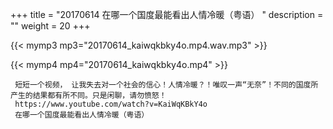 +++
title = "20170614  在哪一个国度最能看出人情冷暖（粤语） "
description = ""
weight = 20
+++

{{< mymp3 mp3="20170614_kaiwqkbky4o.mp4.wav.mp3" >}}

{{< mymp4 mp4="20170614_kaiwqkbky4o.mp4" >}}

     短短一个视频， 让我失去对一个社会的信心！人情冷暖？！唯叹一声“无奈”！不同的国度所产生的结果都有所不同。只是闲聊，请勿愤怒！ 
     https://www.youtube.com/watch?v=KaiWqKBkY4o 
     在哪一个国度最能看出人情冷暖（粤语） 
